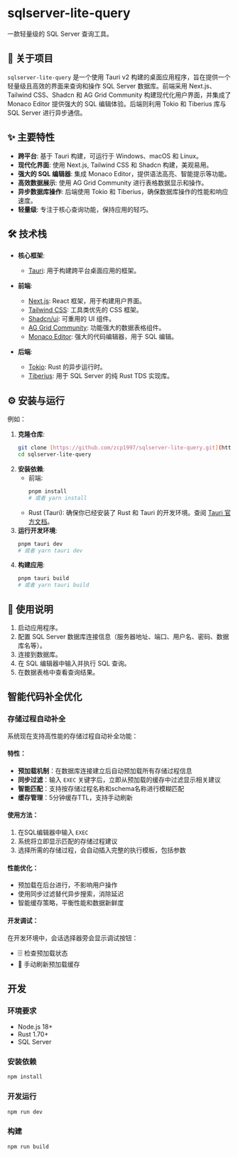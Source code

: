 # sqlserver-lite-query

一款轻量级的 SQL Server 查询工具。

## 🚀 关于项目

`sqlserver-lite-query` 是一个使用 Tauri v2 构建的桌面应用程序，旨在提供一个轻量级且高效的界面来查询和操作 SQL Server 数据库。前端采用 Next.js、Tailwind CSS、Shadcn 和 AG Grid Community 构建现代化用户界面，并集成了 Monaco Editor 提供强大的 SQL 编辑体验。后端则利用 Tokio 和 Tiberius 库与 SQL Server 进行异步通信。

## ✨ 主要特性

* **跨平台**: 基于 Tauri 构建，可运行于 Windows、macOS 和 Linux。
* **现代化界面**: 使用 Next.js, Tailwind CSS 和 Shadcn 构建，美观易用。
* **强大的 SQL 编辑器**: 集成 Monaco Editor，提供语法高亮、智能提示等功能。
* **高效数据展示**: 使用 AG Grid Community 进行表格数据显示和操作。
* **异步数据库操作**: 后端使用 Tokio 和 Tiberius，确保数据库操作的性能和响应速度。
* **轻量级**: 专注于核心查询功能，保持应用的轻巧。

## 🛠️ 技术栈

* **核心框架**:
    * [Tauri](https://tauri.app/): 用于构建跨平台桌面应用的框架。

* **前端**:
    * [Next.js](https://nextjs.org/): React 框架，用于构建用户界面。
    * [Tailwind CSS](https://tailwindcss.com/): 工具类优先的 CSS 框架。
    * [Shadcn/ui](https://ui.shadcn.com/): 可重用的 UI 组件。
    * [AG Grid Community](https://www.ag-grid.com/community-edition/): 功能强大的数据表格组件。
    * [Monaco Editor](https://microsoft.github.io/monaco-editor/): 强大的代码编辑器，用于 SQL 编辑。

* **后端**:
    * [Tokio](https://tokio.rs/): Rust 的异步运行时。
    * [Tiberius](https://github.com/prisma/tiberius): 用于 SQL Server 的纯 Rust TDS 实现库。

## ⚙️ 安装与运行

例如：

1.  **克隆仓库**:
    ```bash
    git clone [https://github.com/zcp1997/sqlserver-lite-query.git](https://github.com/zcp1997/sqlserver-lite-query.git)
    cd sqlserver-lite-query
    ```
2.  **安装依赖**:
    * 前端:
        ```bash
        pnpm install
        # 或者 yarn install
        ```
    * Rust (Tauri): 确保你已经安装了 Rust 和 Tauri 的开发环境。查阅 [Tauri 官方文档](https://tauri.app/v1/guides/getting-started/prerequisites)。
3.  **运行开发环境**:
    ```bash
    pnpm tauri dev
    # 或者 yarn tauri dev
    ```
4.  **构建应用**:
    ```bash
    pnpm tauri build
    # 或者 yarn tauri build
    ```

## 📖 使用说明

1.  启动应用程序。
2.  配置 SQL Server 数据库连接信息（服务器地址、端口、用户名、密码、数据库名等）。
3.  连接到数据库。
4.  在 SQL 编辑器中输入并执行 SQL 查询。
5.  在数据表格中查看查询结果。

## 智能代码补全优化

### 存储过程自动补全

系统现在支持高性能的存储过程自动补全功能：

#### 特性：
- **预加载机制**：在数据库连接建立后自动预加载所有存储过程信息
- **同步过滤**：输入 `EXEC` 关键字后，立即从预加载的缓存中过滤显示相关建议
- **智能匹配**：支持按存储过程名称和schema名称进行模糊匹配
- **缓存管理**：5分钟缓存TTL，支持手动刷新

#### 使用方法：
1. 在SQL编辑器中输入 `EXEC` 
2. 系统将立即显示匹配的存储过程建议
3. 选择所需的存储过程，会自动插入完整的执行模板，包括参数

#### 性能优化：
- 预加载在后台进行，不影响用户操作
- 使用同步过滤替代异步搜索，消除延迟
- 智能缓存策略，平衡性能和数据新鲜度

#### 开发调试：
在开发环境中，会话选择器旁会显示调试按钮：
- 🗄️ 检查预加载状态
- 🔄 手动刷新预加载缓存

## 开发

### 环境要求
- Node.js 18+
- Rust 1.70+
- SQL Server

### 安装依赖
```bash
npm install
```

### 开发运行
```bash
npm run dev
```

### 构建
```bash
npm run build
```